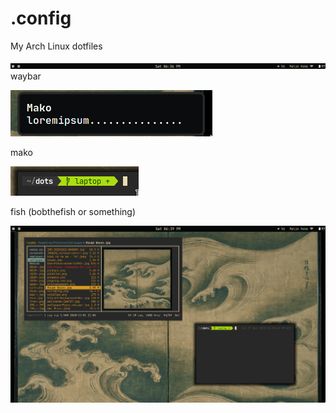 # .config
My Arch Linux dotfiles

![](/pics/waybar.png)
waybar

![](/pics/mako.png)

mako

![](/pics/prompt.png)

fish (bobthefish or something)

![](/pics/main.png)

